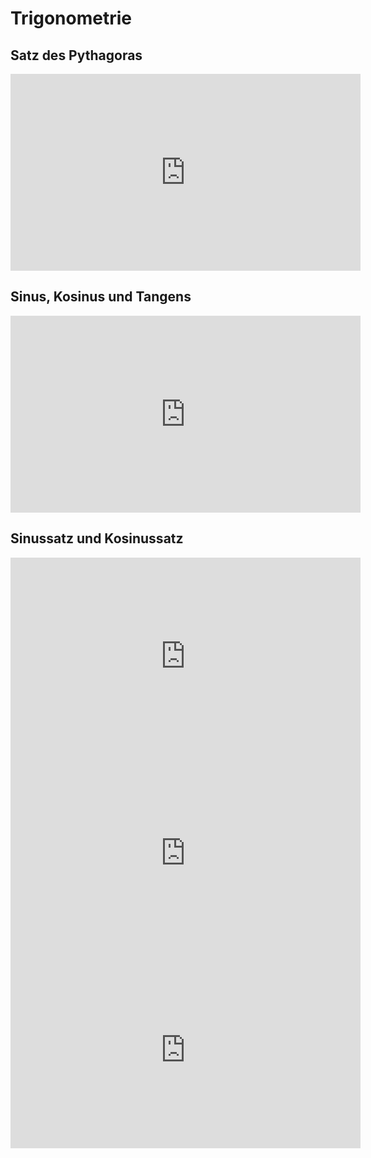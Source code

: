 # Trigonometrie

## Satz des Pythagoras

<iframe width="560" height="315" src="https://www.youtube.com/embed/CqrN1ojfR-Q" title="YouTube video player" frameborder="0" allow="accelerometer; autoplay; clipboard-write; encrypted-media; gyroscope; picture-in-picture" allowfullscreen></iframe>

## Sinus, Kosinus und Tangens

<iframe width="560" height="315" src="https://www.youtube.com/embed/YNCo1M7BNHE" title="YouTube video player" frameborder="0" allow="accelerometer; autoplay; clipboard-write; encrypted-media; gyroscope; picture-in-picture" allowfullscreen></iframe>

## Sinussatz und Kosinussatz

<iframe width="560" height="315" src="https://www.youtube.com/embed/Mvm69Wj8doo" title="YouTube video player" frameborder="0" allow="accelerometer; autoplay; clipboard-write; encrypted-media; gyroscope; picture-in-picture" allowfullscreen></iframe>

<iframe width="560" height="315" src="https://www.youtube.com/embed/mMatQ4OM8IU" title="YouTube video player" frameborder="0" allow="accelerometer; autoplay; clipboard-write; encrypted-media; gyroscope; picture-in-picture" allowfullscreen></iframe>

<iframe width="560" height="315" src="https://www.youtube.com/embed/ntbM-aFDZEc" title="YouTube video player" frameborder="0" allow="accelerometer; autoplay; clipboard-write; encrypted-media; gyroscope; picture-in-picture" allowfullscreen></iframe>